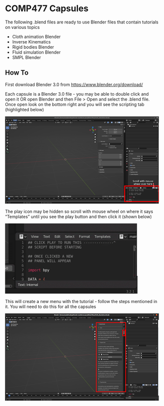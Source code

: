 # COMP477 Capsules

The following .blend files are ready to use Blender files that contain tutorials on various topics

- Cloth animation Blender
- Inverse Kinematics
- Rigid bodies Blender
- Fluid simulation Blender
- SMPL Blender

## How To

First download Blender 3.0 from https://www.blender.org/download/

Each capsule is a Blender 3.0 file - you may be able to double click and open it OR open Blender and then File > Open and select the .blend file. Once open look on the bottom right and you will see the scripting tab (highlighted below)

![](assets/preview.png)

The play icon may be hidden so scroll with mouse wheel on where it says “Templates” until you see the play button and then click it (shown below)

![](assets/play.gif)

This will create a new menu with the tutorial - follow the steps mentioned in it. You will need to do this for all the capsules

![](assets/tutorial.png)